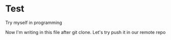 # Test
Try myself in programming

Now I'm writing in this file after git clone. 
Let's try push it in our remote repo
